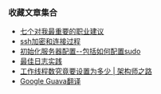 ### 收藏文章集合


* <a href= "http://www.ruanyifeng.com/blog/2015/09/career-advice.html">七个对我最重要的职业建议</a>
* <a href= "https://www.digitalocean.com/community/tutorials/understanding-the-ssh-encryption-and-connection-process">ssh加密和连接过程</a>
* <a href="https://www.digitalocean.com/community/tutorials/initial-server-setup-with-ubuntu-14-04"> 初始化服务器配置--包括如何配置sudo</a>
* <a href="http://blog.jobbole.com/56574/">最佳日志实践</a>
* <a href="https://mp.weixin.qq.com/s/BRpngTEFHjzpGv8tkdqmPQ">工作线程数究竟要设置为多少 | 架构师之路</a>
* <a href="https://stonelion.gitbooks.io/guava_ch/content/index.html">Google Guava翻译</a>
